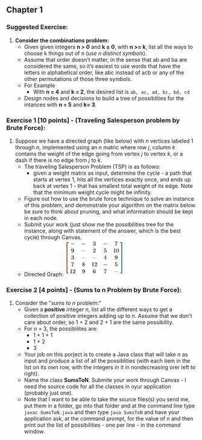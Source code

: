 ## Chapter 1

### Suggested Exercise:
1. **Consider the combinations problem:**
    - Given given integers **n > 0** and **k ≥ 0**, with **n >= k**, list all the ways to choose k things  out of n (*use n distinct symbols*). 
    - Assume that order doesn’t matter, in the sense that ab and ba are considered the same, so it’s easiest to use words that have the letters in alphabetical order, like abc instead of acb or any of the other permutations of those three symbols.
    - For Example
        - With **n = 4** and **k = 2**, the desired list is `ab, ac, ad, bc, bd, cd`
    - Design nodes and decisions to build a tree of possiblities for the intances with **n = 5** and **k= 3**.

### Exercise 1 [10 points] - (Traveling Salesperson problem by Brute Force):
1. Suppose we have a directed graph (like below) with *n* vertices labeled 1 through *n*, implemented using an *n* matric where row *j*, column *k* contains the weight of the edge going from vertex *j* to vertex *k*, or a dash if there is no edge from *j* to *k*.
    - The traveling Salesperson Problem (TSP) is as follows:
        - given a weight matrix as input, determine the cycle - a path that starts at vertex 1, hits all the vertices exactly once, and ends up back at vertex 1 - that has smallest total weight of its edge. Note that the minimum weight cycle might be infinity.
    - Figure out how to use the brute force technique to solve an instance of this problem, and demonstrate your algorithm on the matrix below. be sure to think about pruning, and what information should be kept in each node.
    - Submit your work (just show me the possibilities tree for the instance, along with statement of the answer, which is the best cycle) through Canvas.
    - Directed Graph:
![](output/directed_graph.PNG)


### Exercise 2 [4 points] - (Sums to n Problem by Brute Force):
1. Consider the "sums to *n* problem:"
    - Given a **positive** integer *n*, list all the different ways to get a collection of positive integers adding up to *n*. Assume that we don't care about order, so 1 + 2 and 2 + 1 are the same possibility.
    - For *n* = 3, the possibilites are:
        - 1 + 1 + 1
        - 1 + 2
        - 3
    - Your job on this porject is to create a Java class that will take *n* as input and produce a list of all the possiblities (with each item in the list on its own row, with the integers in it in nondecreasing orer left to right).
    - Name the class **SumsToN**. Submite your work through Canvas - I need the source code for all the classes in oyur application (probably just one).
    - Note that I want to be able to take the source files(s) you send me, put them in a folder, go into that folder and at the command line type `javac SumsToN.java` and then type `java SumsToN` and have your application ask, at the command prompt, for the value of *n* and then print out the list of possibilities - one per line - in the command window.
